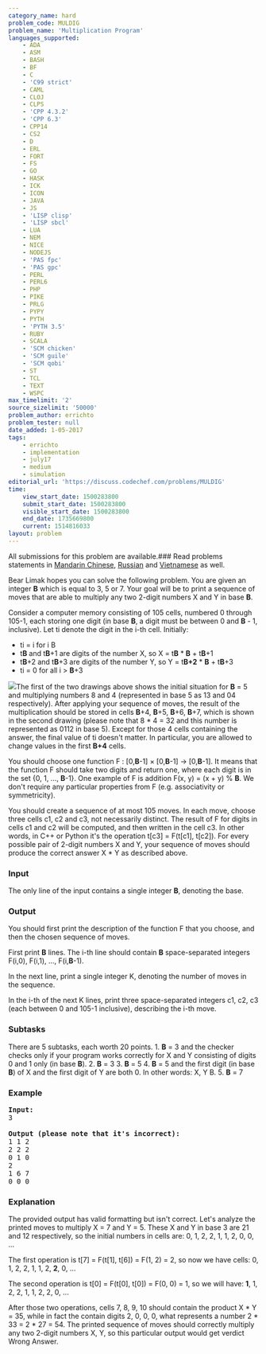 ```yaml
---
category_name: hard
problem_code: MULDIG
problem_name: 'Multiplication Program'
languages_supported:
    - ADA
    - ASM
    - BASH
    - BF
    - C
    - 'C99 strict'
    - CAML
    - CLOJ
    - CLPS
    - 'CPP 4.3.2'
    - 'CPP 6.3'
    - CPP14
    - CS2
    - D
    - ERL
    - FORT
    - FS
    - GO
    - HASK
    - ICK
    - ICON
    - JAVA
    - JS
    - 'LISP clisp'
    - 'LISP sbcl'
    - LUA
    - NEM
    - NICE
    - NODEJS
    - 'PAS fpc'
    - 'PAS gpc'
    - PERL
    - PERL6
    - PHP
    - PIKE
    - PRLG
    - PYPY
    - PYTH
    - 'PYTH 3.5'
    - RUBY
    - SCALA
    - 'SCM chicken'
    - 'SCM guile'
    - 'SCM qobi'
    - ST
    - TCL
    - TEXT
    - WSPC
max_timelimit: '2'
source_sizelimit: '50000'
problem_author: errichto
problem_tester: null
date_added: 1-05-2017
tags:
    - errichto
    - implementation
    - july17
    - medium
    - simulation
editorial_url: 'https://discuss.codechef.com/problems/MULDIG'
time:
    view_start_date: 1500283800
    submit_start_date: 1500283800
    visible_start_date: 1500283800
    end_date: 1735669800
    current: 1514816033
layout: problem
---
```

All submissions for this problem are available.###  Read problems statements in [Mandarin Chinese](http://www.codechef.com/download/translated/JULY17/mandarin/MULDIG.pdf), [Russian](http://www.codechef.com/download/translated/JULY17/russian/MULDIG.pdf) and [Vietnamese](http://www.codechef.com/download/translated/JULY17/vietnamese/MULDIG.pdf) as well.

Bear Limak hopes you can solve the following problem. You are given an integer **B** which is equal to 3, 5 or 7. Your goal will be to print a sequence of moves that are able to multiply any two 2-digit numbers X and Y in base **B**.

Consider a computer memory consisting of 105 cells, numbered 0 through 105-1, each storing one digit (in base **B**, a digit must be between 0 and **B** - 1, inclusive). Let ti denote the digit in the i-th cell. Initially:

- ti = i for i B
- t**B** and t**B**+1 are digits of the number X, so X = t**B** \* **B** + t**B**+1
- t**B**+2 and t**B**+3 are digits of the number Y, so Y = t**B+2** \* **B** + t**B**+3
- ti = 0 for all i &gt; **B**+3

![](https://codechef_shared.s3.amazonaws.com/download/upload/JULY17/a9oimq.jpg)The first of the two drawings above shows the initial situation for **B** = 5 and multiplying numbers 8 and 4 (represented in base 5 as 13 and 04 respectively). After applying your sequence of moves, the result of the multiplication should be stored in cells **B**+4, **B**+5, **B**+6, **B**+7, which is shown in the second drawing (please note that 8 \* 4 = 32 and this number is represented as 0112 in base 5). Except for those 4 cells containing the answer, the final value of ti doesn't matter. In particular, you are allowed to change values in the first **B+4** cells.

You should choose one function F : \[0,**B**-1\] × \[0,**B**-1\] -&gt; \[0,**B**-1\]. It means that the function F should take two digits and return one, where each digit is in the set {0, 1, ..., **B**-1}. One example of F is addition F(x, y) = (x + y) % **B**. We don't require any particular properties from F (e.g. associativity or symmetricity).

You should create a sequence of at most 105 moves. In each move, choose three cells c1, c2 and c3, not necessarily distinct. The result of F for digits in cells c1 and c2 will be computed, and then written in the cell c3. In other words, in C++ or Python it's the operation t\[c3\] = F(t\[c1\], t\[c2\]). For every possible pair of 2-digit numbers X and Y, your sequence of moves should produce the correct answer X \* Y as described above.

### Input

The only line of the input contains a single integer **B**, denoting the base.

### Output

You should first print the description of the function F that you choose, and then the chosen sequence of moves.

First print **B** lines. The i-th line should contain **B** space-separated integers F(i,0), F(i,1), ..., F(i,**B**-1).

In the next line, print a single integer K, denoting the number of moves in the sequence.

In the i-th of the next K lines, print three space-separated integers c1, c2, c3 (each between 0 and 105-1 inclusive), describing the i-th move.

### Subtasks

There are 5 subtasks, each worth 20 points. 1. **B** = 3 and the checker checks only if your program works correctly for X and Y consisting of digits 0 and 1 only (in base **B**).
2. **B** = 3
3. **B** = 5
4. **B** = 5 and the first digit (in base **B**) of X and the first digit of Y are both 0. In other words: X, Y B.
5. **B** = 7
### Example

<pre><b>Input:</b>
3

<b>Output (please note that it's incorrect):</b>
1 1 2
2 2 2
0 1 0
2
1 6 7
0 0 0
</pre>
### Explanation

The provided output has valid formatting but isn't correct. Let's analyze the printed moves to multiply X = 7 and Y = 5. These X and Y in base 3 are 21 and 12 respectively, so the initial numbers in cells are: 0, 1, 2, 2, 1, 1, 2, 0, 0, ...

The first operation is t\[7\] = F(t\[1\], t\[6\]) = F(1, 2) = 2, so now we have cells: 0, 1, 2, 2, 1, 1, 2, **2**, 0, ...

The second operation is t\[0\] = F(t\[0\], t\[0\]) = F(0, 0) = 1, so we will have: **1**, 1, 2, 2, 1, 1, 2, 2, 0, ...

After those two operations, cells 7, 8, 9, 10 should contain the product X \* Y = 35, while in fact the contain digits 2, 0, 0, 0, what represents a number 2 \* 33 = 2 \* 27 = 54. The printed sequence of moves should correctly multiply any two 2-digit numbers X, Y, so this particular output would get verdict Wrong Answer.
